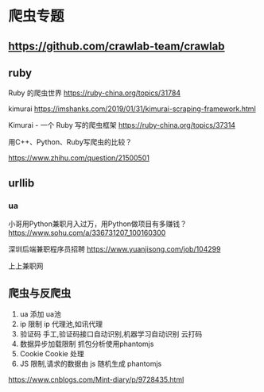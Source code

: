 # 爬虫专题

## https://github.com/crawlab-team/crawlab

## ruby

Ruby 的爬虫世界
https://ruby-china.org/topics/31784

kimurai
https://imshanks.com/2019/01/31/kimurai-scraping-framework.html

Kimurai - 一个 Ruby 写的爬虫框架
https://ruby-china.org/topics/37314

用C++、Python、Ruby写爬虫的比较？

https://www.zhihu.com/question/21500501

## urllib

### ua

小哥用Python兼职月入过万，用Python做项目有多赚钱？ 
https://www.sohu.com/a/336731207_100160300

深圳后端兼职程序员招聘
https://www.yuanjisong.com/job/104299

上上兼职网

## 爬虫与反爬虫

1. ua
添加 ua池
2. ip 限制
ip 代理池,如讯代理
3. 验证码
手工,验证码接口自动识别,机器学习自动识别 云打码
4. 数据异步加载限制
抓包分析使用phantomjs
5. Cookie
Cookie 处理
6. JS 限制,请求的数据由 js 随机生成
phantomjs

https://www.cnblogs.com/Mint-diary/p/9728435.html